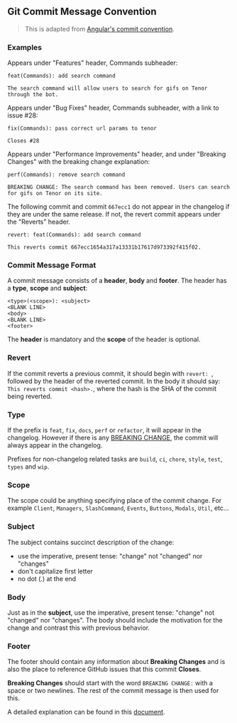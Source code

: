 ## Git Commit Message Convention

> This is adapted from [Angular's commit convention](https://github.com/conventional-changelog/conventional-changelog/tree/master/packages/conventional-changelog-angular).

### Examples

Appears under "Features" header, Commands subheader:

```
feat(Commands): add search command

The search command will allow users to search for gifs on Tenor through the bot.
```

Appears under "Bug Fixes" header, Commands subheader, with a link to issue #28:

```
fix(Commands): pass correct url params to tenor

Closes #28
```

Appears under "Performance Improvements" header, and under "Breaking Changes" with the breaking change explanation:

```
perf(Commands): remove search command

BREAKING CHANGE: The search command has been removed. Users can search for gifs on Tenor on its site.
```

The following commit and commit `667ecc1` do not appear in the changelog if they are under the same release. If not, the revert commit appears under the "Reverts" header.

```
revert: feat(Commands): add search command

This reverts commit 667ecc1654a317a13331b17617d973392f415f02.
```

### Commit Message Format

A commit message consists of a **header**, **body** and **footer**. The header has a **type**, **scope** and **subject**:

```
<type>(<scope>): <subject>
<BLANK LINE>
<body>
<BLANK LINE>
<footer>
```

The **header** is mandatory and the **scope** of the header is optional.

### Revert

If the commit reverts a previous commit, it should begin with `revert: `, followed by the header of the reverted commit. In the body it should say: `This reverts commit <hash>.`, where the hash is the SHA of the commit being reverted.

### Type

If the prefix is `feat`, `fix`, `docs`, `perf` or `refactor`, it will appear in the changelog. However if there is any [BREAKING CHANGE](#footer), the commit will always appear in the changelog.

Prefixes for non-changelog related tasks are `build`, `ci`, `chore`, `style`, `test`, `types` and `wip`.

### Scope

The scope could be anything specifying place of the commit change. For example `Client`,
`Managers`, `SlashCommand`, `Events`, `Buttons`, `Modals`, `Util`, etc...

### Subject

The subject contains succinct description of the change:

-   use the imperative, present tense: "change" not "changed" nor "changes"
-   don't capitalize first letter
-   no dot (.) at the end

### Body

Just as in the **subject**, use the imperative, present tense: "change" not "changed" nor "changes".
The body should include the motivation for the change and contrast this with previous behavior.

### Footer

The footer should contain any information about **Breaking Changes** and is also the place to
reference GitHub issues that this commit **Closes**.

**Breaking Changes** should start with the word `BREAKING CHANGE:` with a space or two newlines. The rest of the commit message is then used for this.

A detailed explanation can be found in this [document](#commit-message-format).

[npm-image]: https://badge.fury.io/js/conventional-changelog-angular.svg
[npm-url]: https://npmjs.org/package/conventional-changelog-angular
[travis-image]: https://travis-ci.org/conventional-changelog/conventional-changelog-angular.svg?branch=master
[travis-url]: https://travis-ci.org/conventional-changelog/conventional-changelog-angular
[daviddm-image]: https://david-dm.org/conventional-changelog/conventional-changelog-angular.svg?theme=shields.io
[daviddm-url]: https://david-dm.org/conventional-changelog/conventional-changelog-angular
[coveralls-image]: https://coveralls.io/repos/conventional-changelog/conventional-changelog-angular/badge.svg
[coveralls-url]: https://coveralls.io/r/conventional-changelog/conventional-changelog-angular
[commit-message-format]: https://docs.google.com/document/d/1QrDFcIiPjSLDn3EL15IJygNPiHORgU1_OOAqWjiDU5Y/edit#
